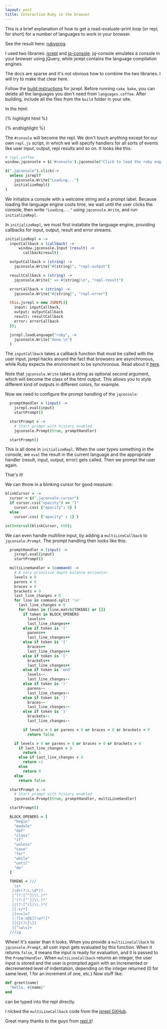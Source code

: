```yaml
---
layout: post
title: Interactive Ruby in the browser
---
```


This is a brief explanation of how to get a read-evaluate-print loop (or repl, for short) for a number of languages to work in your browser.

See the result here: [rubyprog](http://rubyprog.nl). 

I used two libraries: [jsrepl](https://github.com/replit/jsrepl) and [jq-console](https://github.com/replit/jq-console). jq-console emulates a console in your browser using jQuery, while jsrepl contains the language compilation engines.

The docs are sparse and it's not obvious how to combine the two libraries. I will try to make that clear here.

Follow the [build instructions](https://github.com/replit/jsrepl#getting-started) for jsrepl. Before running `cake bake`, you can delete all the languages you don't need from `languages.coffee`. After building, include all the files from the `build` folder in your site. 

In the html:

{% highlight html %}
<div id="console"></div>

<script src="jquery.js"></script>
<script src="jqconsole.js"></script>
<script src="jsrepl.js" id="jsrepl-script"></script>
<script src="repl.js"></script>
{% endhighlight %}

The `#console` will become the repl. We don't touch anything except for our own `repl.js` script, in which we will specify handlers for all sorts of events like user input, output, repl results and so on. It looks like this:

```coffee
# repl.coffee
window.jqconsole = $('#console').jqconsole("Click to load the ruby engine.", '> ')

$(".jqconsole").click(->
  unless jsrepl?
    jqconsole.Write("Loading...")
    initializeRepl()
)
```

We initialize a console with a welcome string and a prompt label. Because loading the language engine costs time, we wait until the user clicks the console, then write `"Loading..."` using `jqconsole.Write`, and run `initializeRepl`.

In `initializeRepl`, we must first instatiate the language engine, providing callbacks for input, output, result and error streams.

```coffee
initializeRepl = ->
  inputCallback = (callback) ->
      window.jqconsole.Input (result) ->
        callback(result)

  outputCallback = (string) ->
    jqconsole.Write("#{string}", "repl-output")

  resultCallback = (string) ->
    jqconsole.Write(" => #{string}\n", "repl-result")

  errorCallback = (string) ->
    jqconsole.Write("#{string}", "repl-error")    

  this.jsrepl = new JSREPL({  
    input: inputCallback,
    output: outputCallback
    result: resultCallback
    error: errorCallback
  });

  jsrepl.loadLanguage("ruby", ->
    jqconsole.Write("done.\n")
  )
```

The `inputCallback` takes a callback function that must be called with the user input. jsrepl hacks around the fact that browsers are asynchronous, while Ruby expects the environment to be synchronous. Read about it [here](https://github.com/replit/jsrepl#standard-input-hacks).

Note that `jqconsole.Write` takes a string as optional second argument, which will become the class of the html output. This allows you to style different kind of outputs in different colors, for example.

Now we need to configure the prompt handling of the `jqconsole`:

```coffee
  promptHandler = (input) ->
    jsrepl.eval(input)
    startPrompt()

  startPrompt = ->
    # Start prompt with history enabled
    jqconsole.Prompt(true, promptHandler)

  startPrompt()
```

This is all done in `initializeRepl`. When the user types something in the console, we `eval` the result in the current language and the appropriate handler (result, input, output, error) gets called. Then we prompt the user again.

That's it!

We can throw in a blinking cursor for good measure:

```coffee
blinkCursor = ->
  cursor = $(".jqconsole-cursor")
  if cursor.css("opacity") == "1"
    cursor.css( {"opacity": 0} )
  else  
    cursor.css( {"opacity" : 1} )

setInterval(blinkCursor, 650); 
```

We can even handle multiline input, by adding a `multiLineCallback` to `jqconsole.Prompt`. The prompt handling then looks like this:

```coffee
  promptHandler = (input) ->
    jsrepl.eval(input)
    startPrompt()

  multiLineHandler = (command) ->
    # A very primitive depth balance estimator.
    levels = 0
    parens = 0
    braces = 0
    brackets = 0
    last_line_changes = 0
    for line in command.split '\n'
      last_line_changes = 0
      for token in (line.match(TOKENS) or [])
        if token in BLOCK_OPENERS
          levels++
          last_line_changes++
        else if token is '('
          parens++
          last_line_changes++
        else if token is '{'
          braces++
          last_line_changes++
        else if token is '['
          brackets++
          last_line_changes++
        else if token is 'end'
          levels--
          last_line_changes--
        else if token is ')'
          parens--
          last_line_changes--
        else if token is ']'
          braces--
          last_line_changes--
        else if token is '}'
          brackets--
          last_line_changes--

        if levels < 0 or parens < 0 or braces < 0 or brackets < 0
          return false

    if levels > 0 or parens > 0 or braces > 0 or brackets > 0
      if last_line_changes > 0
        return 1
      else if last_line_changes < 0
        return -1
      else
        return 0
    else
      return false

  startPrompt = ->
    # Start prompt with history enabled
    jqconsole.Prompt(true, promptHandler, multiLineHandler)

  startPrompt()

  BLOCK_OPENERS = [
    "begin"
    "module"
    "def"
    "class"
    "if"
    "unless"
    "case"
    "for"
    "while"
    "until"
    "do"
  ]

  TOKENS = ///
    \s+
   |\d+(?:\.\d*)?
   |"(?:[^"]|\\.)*"
   |'(?:[^']|\\.)*'
   |/(?:[^/]|\\.)*/
   |[-+/*]
   |[<>=]=?
   |:?[a-z@$][\w?!]*
   |[{}()\[\]]
   |[^\w\s]+
  ///ig
```

Whew! It's easier than it looks. When you provide a `multiLineCallback` to `jqconsole.Prompt`, all user input gets evaluated by this function. When it returns `false`, it means the input is ready for evaluation, and it is passed to the `PromptHandler`. When `multiLineCallback` returns an integer, the user input is stored and the user is prompted again with an incremented or decremented level of indentation, depending on the integer returned (0 for same level, 1 for an increment of one, etc.) Now stuff like:

```ruby
def greet(name)
  "Hello, #{name}"
end
```

can be typed into the repl directly.

I nicked the `multiLineCallback` code from the [jsrepl GitHub](https://github.com/replit/jsrepl/blob/master/langs/ruby/jsrepl_ruby.coffee).

Great many thanks to the guys from [repl.it](https://github.com/replit)!